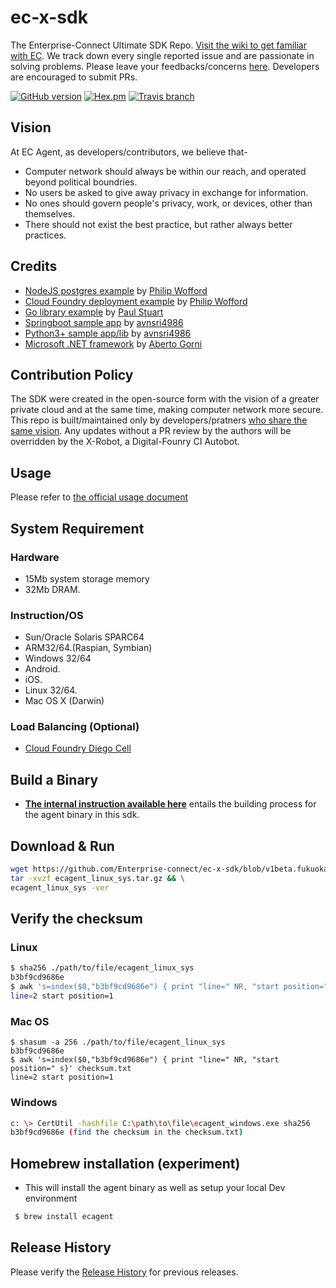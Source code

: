 # ec-x-sdk
The Enterprise-Connect Ultimate SDK Repo. [Visit the wiki to get familiar with EC](https://github.com/Enterprise-connect/ec-sdk/wiki). We track down every single reported issue and are passionate in solving problems. Please leave your feedbacks/concerns [here](https://github.com/Enterprise-connect/ec-sdk/issues). Developers are encouraged to submit PRs.

[![GitHub version](https://badge.fury.io/gh/Enterprise-connect%2Fec-sdk.svg)](https://badge.fury.io/gh/Enterprise-connect%2Fec-sdk)
[![Hex.pm](https://img.shields.io/hexpm/l/plug.svg)](https://github.com/Enterprise-connect/ec-sdk)
[![Travis branch](https://img.shields.io/travis/rust-lang/rust/master.svg)](https://travis-ci.org/)
## Vision
At EC Agent, as developers/contributors, we believe that-
 * Computer network should always be within our reach, and operated beyond political boundries.
 * No users be asked to give away privacy in exchange for information.
 * No ones should govern people's privacy, work, or devices, other than themselves.
 * There should not exist the best practice, but rather always better practices.
## Credits
- [NodeJS postgres example](https://github.com/Enterprise-connect/cf-sample-node-app-to-on-prem-postgres) by [Philip Wofford](https://github.com/philipwofford)
- [Cloud Foundry deployment example](https://github.com/Enterprise-connect/ec-agent-cf-push-sample) by [Philip Wofford](https://github.com/philipwofford)
- [Go library example](https://github.com/Enterprise-connect/ec-vars-loading-example-go) by [Paul Stuart](https://github.com/paulstuart)
- [Springboot sample app](https://github.com/Enterprise-connect/ec-springboot-II/tree/master) by [avnsri4986](https://github.com/avnsri4986)
- [Python3+ sample app/lib](https://github.com/Enterprise-connect/ec-python3) by [avnsri4986](https://github.com/avnsri4986)
- [Microsoft .NET framework](https://github.com/Enterprise-connect/ec-dotnet-sample-I) by [Aberto Gorni](https://github.com/gorniAbertoGeDigital)
## Contribution Policy
The SDK were created in the open-source form with the vision of a greater private cloud and at the same time, making computer network more secure. This repo is built/maintained only by developers/pratners [who share the same vision](https://github.com/Enterprise-connect/ec-x-sdk/blob/v1beta/README.md#vision). Any updates without a PR review by the authors will be overridden by the X-Robot, a Digital-Founry CI Autobot.

## Usage

Please refer to [the official usage document](https://github.com/Enterprise-connect/documentation)

## System Requirement
### Hardware
- 15Mb system storage memory
- 32Mb DRAM.

### Instruction/OS
- Sun/Oracle Solaris SPARC64
- ARM32/64.(Raspian, Symbian)
-  Windows 32/64
- Android.
- iOS.
- Linux 32/64.
- Mac OS X (Darwin)

### Load Balancing (Optional)
- [Cloud Foundry Diego Cell](https://docs.cloudfoundry.org/concepts/diego/diego-architecture.html)

## Build a Binary
- **[The internal instruction available here](https://github.build.ge.com/Enterprise-Connect/ec-agent)** entails the building process for the agent binary in this sdk.

## Download & Run
```bash
wget https://github.com/Enterprise-connect/ec-x-sdk/blob/v1beta.fukuoka.1665/dist/ecagent_linux_sys.tar.gz && \
tar -xvzf ecagent_linux_sys.tar.gz && \
ecagent_linux_sys -ver
```

## Verify the checksum
### Linux
```bash
$ sha256 ./path/to/file/ecagent_linux_sys
b3bf9cd9686e
$ awk 's=index($0,"b3bf9cd9686e") { print "line=" NR, "start position=" s}' checksum.txt 
line=2 start position=1
```
### Mac OS
```
$ shasum -a 256 ./path/to/file/ecagent_linux_sys
b3bf9cd9686e
$ awk 's=index($0,"b3bf9cd9686e") { print "line=" NR, "start position=" s}' checksum.txt 
line=2 start position=1
```
### Windows
```bash
c: \> CertUtil -hashfile C:\path\to\file\ecagent_windows.exe sha256
b3bf9cd9686e (find the checksum in the checksum.txt)
```
## Homebrew installation (experiment)
- This will install the agent binary as well as setup your local Dev environment
```bash
 $ brew install ecagent
 ```

## Release History
Please verify the [Release History](https://github.com/Enterprise-connect/ec-sdk/releases) for previous releases.
